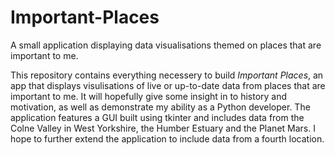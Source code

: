 # Important-Places
A small application displaying data visualisations themed on places that are important to me. 

This repository contains everything necessery to build *Important Places*, an app that displays visulisations of live or up-to-date data from places that are important to me. It will hopefully give some insight in to history and motivation, as well as demonstrate my ability as a Python developer. The application features a GUI built using tkinter and includes data from the Colne Valley in West Yorkshire, the Humber Estuary and the Planet Mars. I hope to further extend the application to include data from a fourth location.
